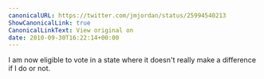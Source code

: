 ```yaml
---
canonicalURL: https://twitter.com/jmjordan/status/25994540213
ShowCanonicalLink: true
CanonicalLinkText: View original on
date: 2010-09-30T16:22:14+00:00
---
```

I am now eligible to vote in a state where it doesn't really make a difference if I do or not.